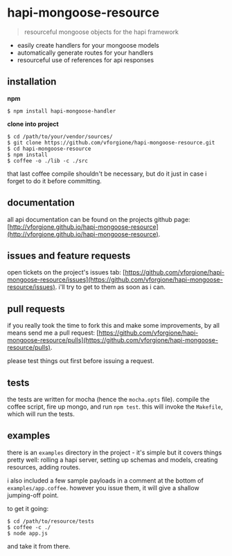 # hapi-mongoose-resource
> resourceful mongoose objects for the hapi framework

* easily create handlers for your mongoose models
* automatically generate routes for your handlers
* resourceful use of references for api responses


## installation
__npm__

```
$ npm install hapi-mongoose-handler
```

__clone into project__

```
$ cd /path/to/your/vendor/sources/
$ git clone https://github.com/vforgione/hapi-mongoose-resource.git
$ cd hapi-mongoose-resource
$ npm install
$ coffee -o ./lib -c ./src
```

that last coffee compile shouldn't be necessary, but do it just in case i forget to do it before committing.


## documentation
all api documentation can be found on the projects github page: [http://vforgione.github.io/hapi-mongoose-resource](http://vforgione.github.io/hapi-mongoose-resource).


## issues and feature requests
open tickets on the project's issues tab: [https://github.com/vforgione/hapi-mongoose-resource/issues](https://github.com/vforgione/hapi-mongoose-resource/issues). i'll try to get to them as soon as i can.


## pull requests
if you really took the time to fork this and make some improvements, by all means send me a pull request: [https://github.com/vforgione/hapi-mongoose-resource/pulls](https://github.com/vforgione/hapi-mongoose-resource/pulls).

please test things out first before issuing a request.


## tests
the tests are written for mocha (hence the `mocha.opts` file). compile the coffee script, fire up mongo, and run `npm test`. this will invoke the `Makefile`, which will run the tests.


## examples
there is an `examples` directory in the project - it's simple but it covers things pretty well: rolling a hapi server, setting up schemas and models, creating resources, adding routes.

i also included a few sample payloads in a comment at the bottom of `examples/app.coffee`. however you issue them, it will give a shallow jumping-off point.

to get it going:

```
$ cd /path/to/resource/tests
$ coffee -c ./
$ node app.js
```

and take it from there.